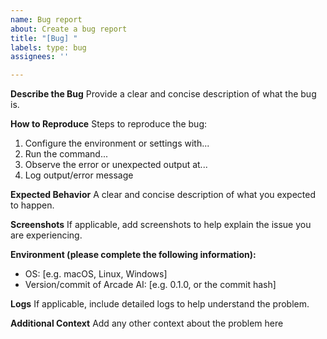 ```yaml
---
name: Bug report
about: Create a bug report
title: "[Bug] "
labels: type: bug
assignees: ''

---
```


**Describe the Bug**
Provide a clear and concise description of what the bug is.

**How to Reproduce**
Steps to reproduce the bug:
1. Configure the environment or settings with...
2. Run the command...
3. Observe the error or unexpected output at...
4. Log output/error message

**Expected Behavior**
A clear and concise description of what you expected to happen.

**Screenshots**
If applicable, add screenshots to help explain the issue you are experiencing.

**Environment (please complete the following information):**
- OS: [e.g. macOS, Linux, Windows]
- Version/commit of Arcade AI: [e.g. 0.1.0, or the commit hash]

**Logs**
If applicable, include detailed logs to help understand the problem.

**Additional Context**
Add any other context about the problem here
